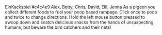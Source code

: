 EinKackspiel
#c4c4e9
Alex, Betty, Chris, David, Elli, Jenna
As a pigeon you collect different foods to fuel your poop based rampage. Click once to poop and twice to change directions. Hold the left mouse button pressed to swoop down and snatch delicious snacks from the hands of unsuspecting humans, but beware the bird catchers and their nets! 
